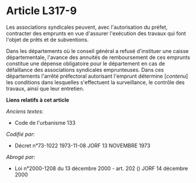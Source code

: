 # Article L317-9

Les associations syndicales peuvent, avec l'autorisation du préfet, contracter des emprunts en vue d'assurer l'exécution des
travaux qui font l'objet de prêts et de subventions.

Dans les départements où le conseil général a refusé d'instituer une caisse départementale, l'avance des annuités de
remboursement de ces emprunts constitue une dépense obligatoire pour le département en cas de défaillance des associations
syndicales emprunteuses. Dans ces départements l'arrêté préfectoral autorisant l'emprunt détermine [*contenu*] les conditions
dans lesquelles s'effectuent la surveillance, le contrôle des travaux, ainsi que leur entretien.

**Liens relatifs à cet article**

_Anciens textes_:

  - Code de l'urbanisme 133

_Codifié par_:

  - Décret n°73-1022 1973-11-08 JORF 13 NOVEMBRE 1973

_Abrogé par_:

  - Loi n°2000-1208 du 13 décembre 2000 - art. 202 () JORF 14 décembre 2000
